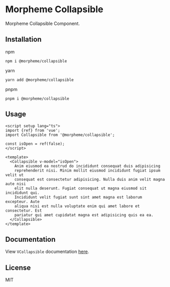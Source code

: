 # Morpheme Collapsible

Morpheme Collapsible Component.

## Installation

npm

```
npm i @morpheme/collapsible
```

yarn

```
yarn add @morpheme/collapsible
```

pnpm

```
pnpm i @morpheme/collapsible
```

## Usage

```vue
<script setup lang="ts">
import {ref} from 'vue';
import Collapsible from '@morpheme/collapsible';

const isOpen = ref(false);
</script>

<template>
  <Collapsible v-model="isOpen">
    Anim eiusmod ea nostrud do incididunt consequat duis adipisicing
    reprehenderit nisi. Minim mollit eiusmod incididunt fugiat ipsum velit ut
    consequat est consectetur adipisicing. Nulla duis anim velit magna aute nisi
    elit nulla deserunt. Fugiat consequat ut magna eiusmod sit incididunt qui.
    Incididunt velit fugiat sunt sint amet magna est laborum excepteur. Aute
    aliqua nisi est nulla voluptate enim qui amet labore et consectetur. Est
    pariatur qui amet cupidatat magna est adipisicing quis ea ea.
  </Collapsible>
</template>
```

## Documentation

View `VCollapsible` documentation [here](https://gits-ui.web.app/?path=/story/components-collapsible--default).

## License

MIT
